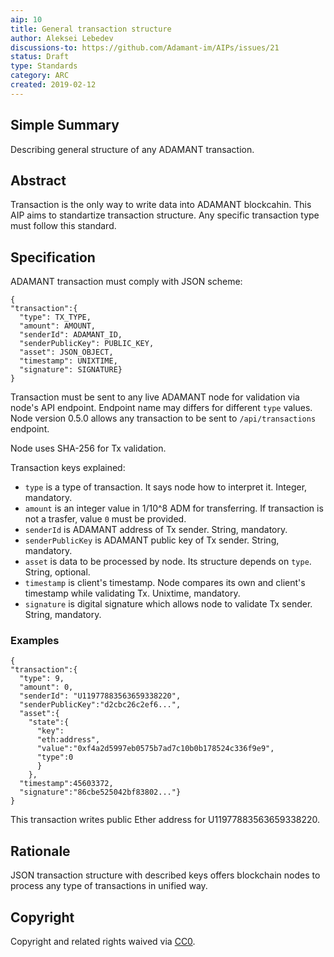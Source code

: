 ```yaml
---
aip: 10
title: General transaction structure
author: Aleksei Lebedev
discussions-to: https://github.com/Adamant-im/AIPs/issues/21
status: Draft
type: Standards
category: ARC
created: 2019-02-12
---
```


## Simple Summary
Describing general structure of any ADAMANT transaction.

## Abstract
<!--A short (~200 word) description of the technical issue being addressed.-->

Transaction is the only way to write data into ADAMANT blockcahin. This AIP aims to standartize transaction structure. Any specific transaction type must follow this standard.

## Specification
<!--The technical specification should describe the syntax and semantics of any new feature. The specification should be detailed enough to allow competing, interoperable implementations for different platforms.-->

ADAMANT transaction must comply with JSON scheme:
```
{
"transaction":{
  "type": TX_TYPE,
  "amount": AMOUNT,
  "senderId": ADAMANT_ID,
  "senderPublicKey": PUBLIC_KEY,
  "asset": JSON_OBJECT,
  "timestamp": UNIXTIME,
  "signature": SIGNATURE}
}

```

Transaction must be sent to any live ADAMANT node for validation via node's API endpoint. Endpoint name may differs for different `type` values. Node version 0.5.0 allows any transaction to be sent to `/api/transactions` endpoint.

Node uses SHA-256 for Tx validation.

Transaction keys explained:
- `type` is a type of transaction. It says node how to interpret it. Integer, mandatory.
- `amount` is an integer value in 1/10^8 ADM for transferring. If transaction is not a trasfer, value `0` must be provided.
- `senderId` is ADAMANT address of Tx sender. String, mandatory.
- `senderPublicKey` is ADAMANT public key of Tx sender. String, mandatory.
- `asset` is data to be processed by node. Its structure depends on `type`. String, optional.
- `timestamp` is client's timestamp. Node compares its own and client's timestamp while validating Tx. Unixtime, mandatory.
- `signature` is digital signature which allows node to validate Tx sender. String, mandatory.

### Examples

```
{
"transaction":{
  "type": 9,
  "amount": 0,
  "senderId": "U11977883563659338220",
  "senderPublicKey":"d2cbc26c2ef6...",
  "asset":{
    "state":{
      "key":
      "eth:address",
      "value":"0xf4a2d5997eb0575b7ad7c10b0b178524c336f9e9",
      "type":0
      }
    },
  "timestamp":45603372,
  "signature":"86cbe525042bf83802..."}
}

```

This transaction writes public Ether address for U11977883563659338220.

## Rationale

JSON transaction structure with described keys offers blockchain nodes to process any type of transactions in unified way.

## Copyright
Copyright and related rights waived via [CC0](https://creativecommons.org/publicdomain/zero/1.0/).
